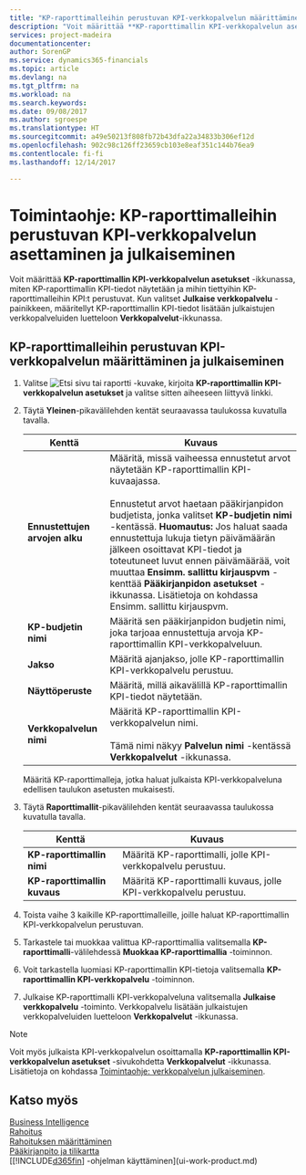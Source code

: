 ```yaml
---
title: "KP-raporttimalleihin perustuvan KPI-verkkopalvelun määrittäminen ja julkaiseminen | Microsoft Docs"
description: "Voit määrittää **KP-raporttimallin KPI-verkkopalvelun asetukset** -ikkunassa, miten KP-raporttimallin KPI-tiedot näytetään ja mihin tiettyihin KP-raporttimalleihin KPI:t perustuvat."
services: project-madeira
documentationcenter: 
author: SorenGP
ms.service: dynamics365-financials
ms.topic: article
ms.devlang: na
ms.tgt_pltfrm: na
ms.workload: na
ms.search.keywords: 
ms.date: 09/08/2017
ms.author: sgroespe
ms.translationtype: HT
ms.sourcegitcommit: a49e50213f808fb72b43dfa22a34833b306ef12d
ms.openlocfilehash: 902c98c126ff23659cb103e8eaf351c144b76ea9
ms.contentlocale: fi-fi
ms.lasthandoff: 12/14/2017

---
```

# <a name="how-to-set-up-and-publish-kpi-web-services-based-on-account-schedules"></a>Toimintaohje: KP-raporttimalleihin perustuvan KPI-verkkopalvelun asettaminen ja julkaiseminen
Voit määrittää **KP-raporttimallin KPI-verkkopalvelun asetukset** -ikkunassa, miten KP-raporttimallin KPI-tiedot näytetään ja mihin tiettyihin KP-raporttimalleihin KPI:t perustuvat. Kun valitset **Julkaise verkkopalvelu** -painikkeen, määritellyt KP-raporttimallin KPI-tiedot lisätään julkaistujen verkkopalveluiden luetteloon **Verkkopalvelut**-ikkunassa.  

## <a name="to-set-up-and-publish-a-kpi-web-service-that-is-based-on-account-schedules"></a>KP-raporttimalleihin perustuvan KPI-verkkopalvelun määrittäminen ja julkaiseminen  

1.  Valitse ![Etsi sivu tai raportti](media/ui-search/search_small.png "Etsi sivu tai raportti -kuvake") -kuvake, kirjoita **KP-raporttimallin KPI-verkkopalvelun asetukset** ja valitse sitten aiheeseen liittyvä linkki.  
2.  Täytä **Yleinen**-pikavälilehden kentät seuraavassa taulukossa kuvatulla tavalla.  

    |Kenttä|Kuvaus|  
    |---------------------------------|---------------------------------------|  
    |**Ennustettujen arvojen alku**|Määritä, missä vaiheessa ennustetut arvot näytetään KP-raporttimallin KPI-kuvaajassa.<br /><br /> Ennustetut arvot haetaan pääkirjanpidon budjetista, jonka valitset **KP-budjetin nimi** -kentässä. **Huomautus:** Jos haluat saada ennustettuja lukuja tietyn päivämäärän jälkeen osoittavat KPI-tiedot ja toteutuneet luvut ennen päivämäärää, voit muuttaa **Ensimm. sallittu kirjauspvm** -kenttää **Pääkirjanpidon asetukset** -ikkunassa. Lisätietoja on kohdassa Ensimm. sallittu kirjauspvm.|  
    |**KP-budjetin nimi**|Määritä sen pääkirjanpidon budjetin nimi, joka tarjoaa ennustettuja arvoja KP-raporttimallin KPI-verkkopalveluun.|  
    |**Jakso**|Määritä ajanjakso, jolle KP-raporttimallin KPI-verkkopalvelu perustuu.|  
    |**Näyttöperuste**|Määritä, millä aikavälillä KP-raporttimallin KPI-tiedot näytetään.|  
    |**Verkkopalvelun nimi**|Määritä KP-raporttimallin KPI-verkkopalvelun nimi.<br /><br /> Tämä nimi näkyy **Palvelun nimi** -kentässä **Verkkopalvelut** -ikkunassa.|  

    Määritä KP-raporttimalleja, jotka haluat julkaista KPI-verkkopalveluna edellisen taulukon asetusten mukaisesti.  

3.  Täytä **Raporttimallit**-pikavälilehden kentät seuraavassa taulukossa kuvatulla tavalla.  

    |Kenttä|Kuvaus|  
    |---------------------------------|---------------------------------------|  
    |**KP-raporttimallin nimi**|Määritä KP-raporttimalli, jolle KPI-verkkopalvelu perustuu.|  
    |**KP-raporttimallin kuvaus**|Määritä KP-raporttimalli kuvaus, jolle KPI-verkkopalvelu perustuu.|  

4.  Toista vaihe 3 kaikille KP-raporttimalleille, joille haluat KP-raporttimallin KPI-verkkopalvelun perustuvan.  
5.  Tarkastele tai muokkaa valittua KP-raporttimallia valitsemalla **KP-raporttimalli**-välilehdessä **Muokkaa KP-raporttimallia** -toiminnon.  
6.  Voit tarkastella luomiasi KP-raporttimallin KPI-tietoja valitsemalla **KP-raporttimallin KPI-verkkopalvelu** -toiminnon.  
7.  Julkaise KP-raporttimalli KPI-verkkopalveluna valitsemalla **Julkaise verkkopalvelu** -toiminto. Verkkopalvelu lisätään julkaistujen verkkopalveluiden luetteloon **Verkkopalvelut** -ikkunassa.  

> [!NOTE]  
>  Voit myös julkaista KPI-verkkopalvelun osoittamalla **KP-raporttimallin KPI-verkkopalvelun asetukset** -sivukohdetta **Verkkopalvelut** -ikkunassa. Lisätietoja on kohdassa [Toimintaohje: verkkopalvelun julkaiseminen](across-how-publish-web-service.md).  

## <a name="see-also"></a>Katso myös  
[Business Intelligence](bi.md)  
[Rahoitus](finance.md)  
[Rahoituksen määrittäminen](finance-setup-finance.md)  
[Pääkirjanpito ja tilikartta](finance-general-ledger.md)  
[[!INCLUDE[d365fin](includes/d365fin_md.md)] -ohjelman käyttäminen](ui-work-product.md)

